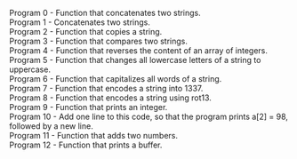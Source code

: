 Program 0 - Function that concatenates two strings. <br>
Program 1 - Concatenates two strings. <br>
Program 2 - Function that copies a string. <br>
Program 3 - Function that compares two strings. <br>
Program 4 - Function that reverses the content of an array of integers. <br>
Program 5 - Function that changes all lowercase letters of a string to uppercase.<br>
Program 6 - Function that capitalizes all words of a string. <br>
Program 7 - Function that encodes a string into 1337. <br>
Program 8 - Function that encodes a string using rot13. <br>
Program 9 - Function that prints an integer. <br>
Program 10 - Add one line to this code, so that the program prints a[2] = 98, followed by a new line. <br>
Program 11 - Function that adds two numbers. <br>
Program 12 - Function that prints a buffer. <br>
